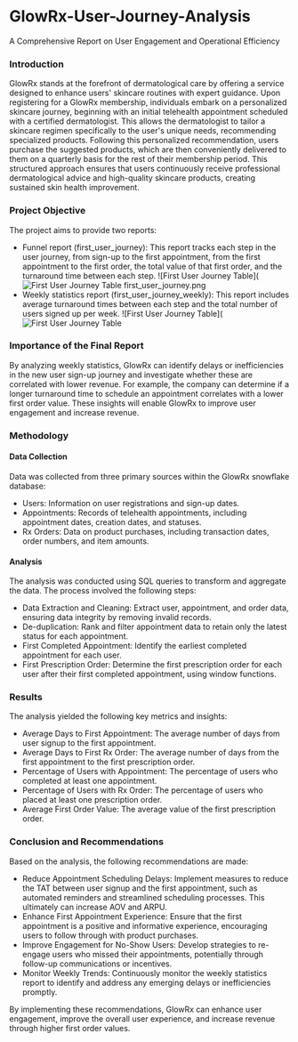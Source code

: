 # GlowRx-User-Journey-Analysis
A Comprehensive Report on User Engagement and Operational Efficiency

### Introduction
GlowRx stands at the forefront of dermatological care by offering a service designed to enhance users' skincare routines with expert guidance. Upon registering for a GlowRx membership, individuals embark on a personalized skincare journey, beginning with an initial telehealth appointment scheduled with a certified dermatologist. This allows the dermatologist to tailor a skincare regimen specifically to the user's unique needs, recommending specialized products. Following this personalized recommendation, users purchase the suggested products, which are then conveniently delivered to them on a quarterly basis for the rest of their membership period. This structured approach ensures that users continuously receive professional dermatological advice and high-quality skincare products, creating sustained skin health improvement.

### Project Objective
The project aims to provide two reports:

- Funnel report (first_user_journey): This report tracks each step in the user journey, from sign-up to the first appointment, from the first appointment to the first order, the total value of that first order, and the turnaround time between each step.
![First User Journey Table](![First User Journey Table](https://github.com/Feyisayo0g/HealthTech-Company-User-Journey-Analysis/blob/main/first_user_journey.png)
first_user_journey.png
- Weekly statistics report (first_user_journey_weekly): This report includes average turnaround times between each step and the total number of users signed up per week.
  ![First User Journey Table](![First User Journey Table](https://github.com/Feyisayo0g/HealthTech-Company-User-Journey-Analysis/blob/main/first_user_journey_weekly.png)

### Importance of the Final Report
By analyzing weekly statistics, GlowRx can identify delays or inefficiencies in the new user sign-up journey and investigate whether these are correlated with lower revenue. For example, the company can determine if a longer turnaround time to schedule an appointment correlates with a lower first order value. These insights will enable GlowRx to improve user engagement and increase revenue.

### Methodology
#### Data Collection
Data was collected from three primary sources within the GlowRx snowflake database:
- Users: Information on user registrations and sign-up dates.
- Appointments: Records of telehealth appointments, including appointment dates, creation dates, and statuses.
- Rx Orders: Data on product purchases, including transaction dates, order numbers, and item amounts.
#### Analysis
The analysis was conducted using SQL queries to transform and aggregate the data. The process involved the following steps:
- Data Extraction and Cleaning: Extract user, appointment, and order data, ensuring data integrity by removing invalid records.
- De-duplication: Rank and filter appointment data to retain only the latest status for each appointment.
- First Completed Appointment: Identify the earliest completed appointment for each user.
- First Prescription Order: Determine the first prescription order for each user after their first completed appointment, using window functions.

### Results
The analysis yielded the following key metrics and insights:
- Average Days to First Appointment: The average number of days from user signup to the first appointment.
- Average Days to First Rx Order: The average number of days from the first appointment to the first prescription order.
- Percentage of Users with Appointment: The percentage of users who completed at least one appointment.
- Percentage of Users with Rx Order: The percentage of users who placed at least one prescription order.
- Average First Order Value: The average value of the first prescription order.

### Conclusion and Recommendations
Based on the analysis, the following recommendations are made:
- Reduce Appointment Scheduling Delays: Implement measures to reduce the TAT between user signup and the first appointment, such as automated reminders and streamlined scheduling processes. This ultimately can increase AOV and ARPU. 
- Enhance First Appointment Experience: Ensure that the first appointment is a positive and informative experience, encouraging users to follow through with product purchases.
- Improve Engagement for No-Show Users: Develop strategies to re-engage users who missed their appointments, potentially through follow-up communications or incentives.
- Monitor Weekly Trends: Continuously monitor the weekly statistics report to identify and address any emerging delays or inefficiencies promptly.

By implementing these recommendations, GlowRx can enhance user engagement, improve the overall user experience, and increase revenue through higher first order values.
